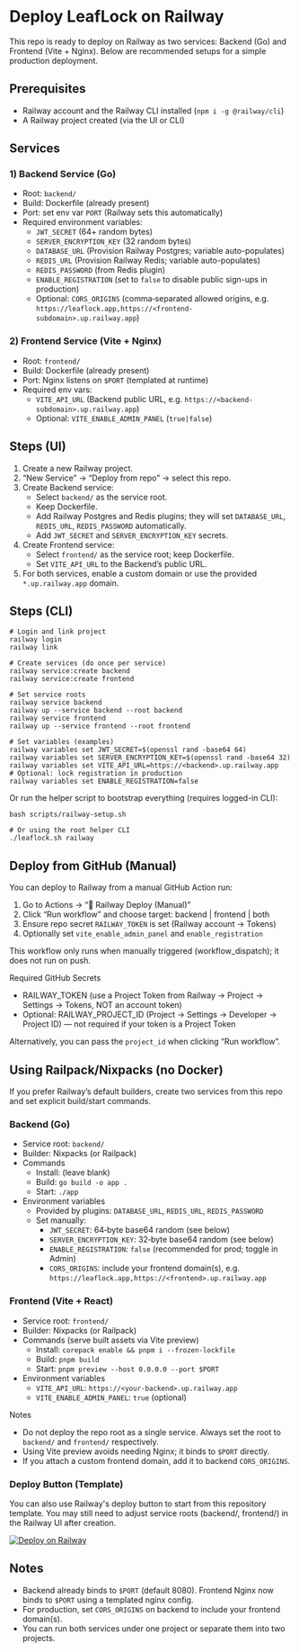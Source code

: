 # Deploy LeafLock on Railway

This repo is ready to deploy on Railway as two services: Backend (Go) and Frontend (Vite + Nginx). Below are recommended setups for a simple production deployment.

## Prerequisites

- Railway account and the Railway CLI installed (`npm i -g @railway/cli`)
- A Railway project created (via the UI or CLI)

## Services

### 1) Backend Service (Go)

- Root: `backend/`
- Build: Dockerfile (already present)
- Port: set env var `PORT` (Railway sets this automatically)
- Required environment variables:
  - `JWT_SECRET` (64+ random bytes)
  - `SERVER_ENCRYPTION_KEY` (32 random bytes)
  - `DATABASE_URL` (Provision Railway Postgres; variable auto-populates)
  - `REDIS_URL` (Provision Railway Redis; variable auto-populates)
  - `REDIS_PASSWORD` (from Redis plugin)
  - `ENABLE_REGISTRATION` (set to `false` to disable public sign-ups in production)
  - Optional: `CORS_ORIGINS` (comma‑separated allowed origins, e.g. `https://leaflock.app,https://<frontend-subdomain>.up.railway.app`)

### 2) Frontend Service (Vite + Nginx)

- Root: `frontend/`
- Build: Dockerfile (already present)
- Port: Nginx listens on `$PORT` (templated at runtime)
- Required env vars:
  - `VITE_API_URL` (Backend public URL, e.g. `https://<backend-subdomain>.up.railway.app`)
  - Optional: `VITE_ENABLE_ADMIN_PANEL` (`true|false`)

## Steps (UI)

1. Create a new Railway project.
2. “New Service” → “Deploy from repo” → select this repo.
3. Create Backend service:
   - Select `backend/` as the service root.
   - Keep Dockerfile.
   - Add Railway Postgres and Redis plugins; they will set `DATABASE_URL`, `REDIS_URL`, `REDIS_PASSWORD` automatically.
   - Add `JWT_SECRET` and `SERVER_ENCRYPTION_KEY` secrets.
4. Create Frontend service:
   - Select `frontend/` as the service root; keep Dockerfile.
   - Set `VITE_API_URL` to the Backend’s public URL.
5. For both services, enable a custom domain or use the provided `*.up.railway.app` domain.

## Steps (CLI)

```
# Login and link project
railway login
railway link

# Create services (do once per service)
railway service:create backend
railway service:create frontend

# Set service roots
railway service backend
railway up --service backend --root backend
railway service frontend
railway up --service frontend --root frontend

# Set variables (examples)
railway variables set JWT_SECRET=$(openssl rand -base64 64)
railway variables set SERVER_ENCRYPTION_KEY=$(openssl rand -base64 32)
railway variables set VITE_API_URL=https://<backend>.up.railway.app
# Optional: lock registration in production
railway variables set ENABLE_REGISTRATION=false
```

Or run the helper script to bootstrap everything (requires logged-in CLI):

```
bash scripts/railway-setup.sh

# Or using the root helper CLI
./leaflock.sh railway
```

## Deploy from GitHub (Manual)

You can deploy to Railway from a manual GitHub Action run:

1. Go to Actions → “🚄 Railway Deploy (Manual)”
2. Click “Run workflow” and choose target: backend | frontend | both
3. Ensure repo secret `RAILWAY_TOKEN` is set (Railway account → Tokens)
4. Optionally set `vite_enable_admin_panel` and `enable_registration`

This workflow only runs when manually triggered (workflow_dispatch); it does not run on push.

Required GitHub Secrets
- RAILWAY_TOKEN (use a Project Token from Railway → Project → Settings → Tokens, NOT an account token)
- Optional: RAILWAY_PROJECT_ID (Project → Settings → Developer → Project ID) — not required if your token is a Project Token

Alternatively, you can pass the `project_id` when clicking “Run workflow”.

## Using Railpack/Nixpacks (no Docker)

If you prefer Railway’s default builders, create two services from this repo and set explicit build/start commands.

### Backend (Go)

- Service root: `backend/`
- Builder: Nixpacks (or Railpack)
- Commands
  - Install: (leave blank)
  - Build: `go build -o app .`
  - Start: `./app`
- Environment variables
  - Provided by plugins: `DATABASE_URL`, `REDIS_URL`, `REDIS_PASSWORD`
  - Set manually:
    - `JWT_SECRET`: 64‑byte base64 random (see below)
    - `SERVER_ENCRYPTION_KEY`: 32‑byte base64 random (see below)
    - `ENABLE_REGISTRATION`: `false` (recommended for prod; toggle in Admin)
    - `CORS_ORIGINS`: include your frontend domain(s), e.g. `https://leaflock.app,https://<frontend>.up.railway.app`

### Frontend (Vite + React)

- Service root: `frontend/`
- Builder: Nixpacks (or Railpack)
- Commands (serve built assets via Vite preview)
  - Install: `corepack enable && pnpm i --frozen-lockfile`
  - Build: `pnpm build`
  - Start: `pnpm preview --host 0.0.0.0 --port $PORT`
- Environment variables
  - `VITE_API_URL`: `https://<your-backend>.up.railway.app`
  - `VITE_ENABLE_ADMIN_PANEL`: `true` (optional)

Notes
- Do not deploy the repo root as a single service. Always set the root to `backend/` and `frontend/` respectively.
- Using Vite preview avoids needing Nginx; it binds to `$PORT` directly.
- If you attach a custom frontend domain, add it to backend `CORS_ORIGINS`.


### Deploy Button (Template)

You can also use Railway's deploy button to start from this repository template. You may still need to adjust service roots (backend/, frontend/) in the Railway UI after creation.

[![Deploy on Railway](https://railway.app/button.svg)](https://railway.app/template/new?template=https://github.com/RelativeSure/notes&plugins=postgresql,redis&envs=JWT_SECRET,SERVER_ENCRYPTION_KEY,ENABLE_REGISTRATION,VITE_API_URL)


## Notes

- Backend already binds to `$PORT` (default 8080). Frontend Nginx now binds to `$PORT` using a templated nginx config.
- For production, set `CORS_ORIGINS` on backend to include your frontend domain(s).
- You can run both services under one project or separate them into two projects.
